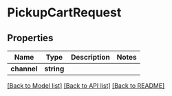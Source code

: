# PickupCartRequest

## Properties
Name | Type | Description | Notes
------------ | ------------- | ------------- | -------------
**channel** | **string** |  | 

[[Back to Model list]](../README.md#documentation-for-models) [[Back to API list]](../README.md#documentation-for-api-endpoints) [[Back to README]](../README.md)


